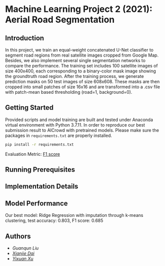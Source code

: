 # Machine Learning Project 2 (2021): Aerial Road Segmentation

## Introduction
In this project, we train an equal-weight concatenated U-Net classifier to segment road regions from real satellite images cropped from Google Map. Besides, we also implement several single segmentation networks to compare the performance. The training set includes 100 satellite images of size 400x400, each corresponding to a binary-color mask image showing the groundtruth road region. After the training process, we generate prediction masks on 50 test images of size 608x608. These masks are then cropped into small patches of size 16x16 and are transformed into a .csv file with patch-mean based thresholding (road=1, background=0). 

## Getting Started
Provided scripts and model training are built and tested under Anaconda virtual environment with Python 3.7.11. In order to reproduce our best submission result to AICrowd with pretrained models. Please make sure the packages in `requirements.txt` are properly installed.

```bash
pip install -r requirements.txt
```


Evaluation Metric:
 [F1 score](https://en.wikipedia.org/wiki/F1_score)
 
 
## Running Prerequisites


## Implementation Details


## Model Performance
Our best model: Ridge Regression with imputation through k-means clustering, test accuracy: 0.803, F1 score: 0.685


## Authors
* *Guanqun Liu*
* [*Xianjie Dai*](https://github.com/xianjiedai)
* [*Yixuan Xu*](https://github.com/Alvorecer721)
